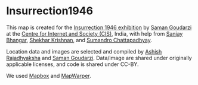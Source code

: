 # Insurrection1946

This map is created for the [Insurrection 1946 exhibition](http://insurrection1946.in/) by [Saman Goudarzi](https://github.com/samangoudarzi) at the [Centre for Internet and Society (CIS)](https://cis-india.org/), India, with help from [Sanjay Bhangar](https://github.com/batpad), [Shekhar Krishnan](http://shekhar.cc/), and [Sumandro Chattapadhyay](https://github.com/ajantriks). 

Location data and images are selected and compiled by [Ashish Rajadhyaksha](https://cscsarchive.academia.edu/AshishRajadhyaksha) and [Saman Goudarzi](https://github.com/samangoudarzi). Data/image are shared under originally applicable licenses, and code is shared under CC-BY. 

We used [Mapbox](https://www.mapbox.com/) and [MapWarper](http://mapwarper.net/).
